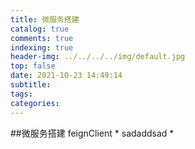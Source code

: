 ```yaml
---
title: 微服务搭建
catalog: true
comments: true
indexing: true
header-img: ../../../../img/default.jpg
top: false
date: 2021-10-23 14:49:14
subtitle:
tags:
categories:
---
```

##微服务搭建
feignClient
*
sadaddsad
*
